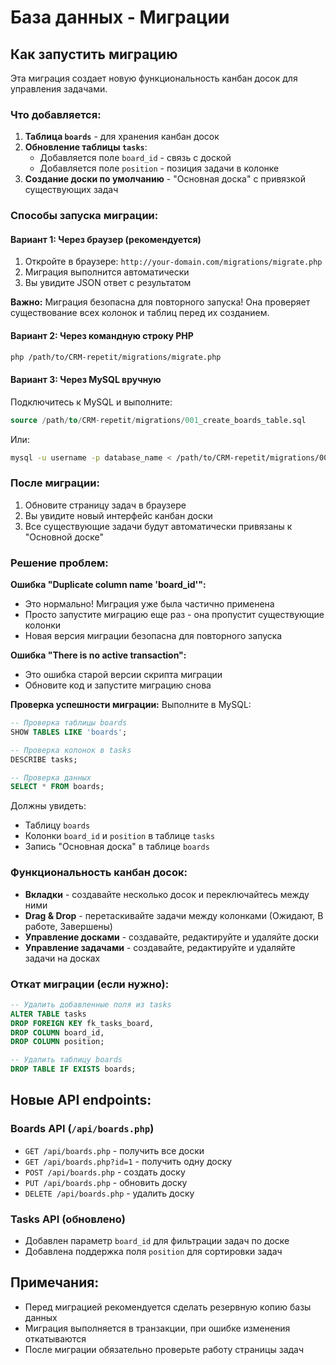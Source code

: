 # База данных - Миграции

## Как запустить миграцию

Эта миграция создает новую функциональность канбан досок для управления задачами.

### Что добавляется:

1. **Таблица `boards`** - для хранения канбан досок
2. **Обновление таблицы `tasks`**:
   - Добавляется поле `board_id` - связь с доской
   - Добавляется поле `position` - позиция задачи в колонке
3. **Создание доски по умолчанию** - "Основная доска" с привязкой существующих задач

### Способы запуска миграции:

#### Вариант 1: Через браузер (рекомендуется)

1. Откройте в браузере: `http://your-domain.com/migrations/migrate.php`
2. Миграция выполнится автоматически
3. Вы увидите JSON ответ с результатом

**Важно:** Миграция безопасна для повторного запуска! Она проверяет существование всех колонок и таблиц перед их созданием.

#### Вариант 2: Через командную строку PHP

```bash
php /path/to/CRM-repetit/migrations/migrate.php
```

#### Вариант 3: Через MySQL вручную

Подключитесь к MySQL и выполните:
```sql
source /path/to/CRM-repetit/migrations/001_create_boards_table.sql
```

Или:
```bash
mysql -u username -p database_name < /path/to/CRM-repetit/migrations/001_create_boards_table.sql
```

### После миграции:

1. Обновите страницу задач в браузере
2. Вы увидите новый интерфейс канбан доски
3. Все существующие задачи будут автоматически привязаны к "Основной доске"

### Решение проблем:

**Ошибка "Duplicate column name 'board_id'":**
- Это нормально! Миграция уже была частично применена
- Просто запустите миграцию еще раз - она пропустит существующие колонки
- Новая версия миграции безопасна для повторного запуска

**Ошибка "There is no active transaction":**
- Это ошибка старой версии скрипта миграции
- Обновите код и запустите миграцию снова

**Проверка успешности миграции:**
Выполните в MySQL:
```sql
-- Проверка таблицы boards
SHOW TABLES LIKE 'boards';

-- Проверка колонок в tasks
DESCRIBE tasks;

-- Проверка данных
SELECT * FROM boards;
```

Должны увидеть:
- Таблицу `boards`
- Колонки `board_id` и `position` в таблице `tasks`
- Запись "Основная доска" в таблице `boards`

### Функциональность канбан досок:

- **Вкладки** - создавайте несколько досок и переключайтесь между ними
- **Drag & Drop** - перетаскивайте задачи между колонками (Ожидают, В работе, Завершены)
- **Управление досками** - создавайте, редактируйте и удаляйте доски
- **Управление задачами** - создавайте, редактируйте и удаляйте задачи на досках

### Откат миграции (если нужно):

```sql
-- Удалить добавленные поля из tasks
ALTER TABLE tasks
DROP FOREIGN KEY fk_tasks_board,
DROP COLUMN board_id,
DROP COLUMN position;

-- Удалить таблицу boards
DROP TABLE IF EXISTS boards;
```

## Новые API endpoints:

### Boards API (`/api/boards.php`)

- `GET /api/boards.php` - получить все доски
- `GET /api/boards.php?id=1` - получить одну доску
- `POST /api/boards.php` - создать доску
- `PUT /api/boards.php` - обновить доску
- `DELETE /api/boards.php` - удалить доску

### Tasks API (обновлено)

- Добавлен параметр `board_id` для фильтрации задач по доске
- Добавлена поддержка поля `position` для сортировки задач

## Примечания:

- Перед миграцией рекомендуется сделать резервную копию базы данных
- Миграция выполняется в транзакции, при ошибке изменения откатываются
- После миграции обязательно проверьте работу страницы задач
